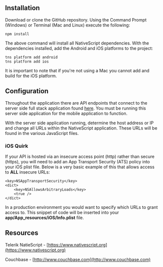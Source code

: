 ## Installation

Download or clone the GitHub repository.  Using the Command Prompt (Windows) or Terminal (Mac and Linux) execute the following:

```
npm install
```

The above command will install all NativeScript dependencies.  With the dependencies installed, add the Android and iOS platforms to the project:

```
tns platform add android
tns platform add ios
```

It is important to note that if you're not using a Mac you cannot add and build for the iOS platform.

## Configuration

Throughout the application there are API endpoints that connect to the server side full stack application found [here](https://github.com/couchbaselabs/comply).  You must be running this server side application for the mobile application to function.

With the server side application running, determine the host address or IP and change all URLs within the NativeScript application.  These URLs will be found in the various JavaScript files.

### iOS Quirk

If your API is hosted via an insecure access point (http) rather than secure (https), you will need to add an App Transport Security (ATS) policy into your iOS plist file.  Below is a very basic example of this that allows access to **ALL** insecure URLs:

```
<key>NSAppTransportSecurity</key>  
<dict>  
    <key>NSAllowsArbitraryLoads</key>
    <true />  
</dict>
```

In a production environment you would want to specify which URLs to grant access to.  This snippet of code will be inserted into your **app/App_resources/iOS/Info.plist** file.

## Resources

Telerik NatieScript - [https://www.nativescript.org](https://www.nativescript.org)

Couchbase - [http://www.couchbase.com](http://www.couchbase.com)
